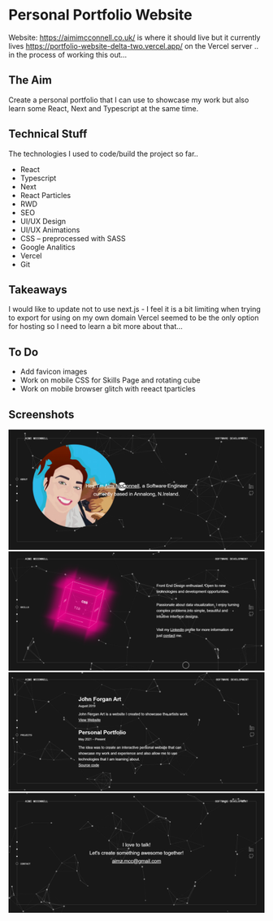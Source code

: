 # Personal Portfolio Website

Website: https://aimimcconnell.co.uk/ is where it should live but it currently lives https://portfolio-website-delta-two.vercel.app/ on the Vercel server .. in the process of working this out...

## The Aim

Create a personal portfolio that I can use to showcase my work but also learn some React, Next and Typescript at the same time.

## Technical Stuff

The technologies I used to code/build the project so far..

- React
- Typescript
- Next
- React Particles
- RWD
- SEO
- UI/UX Design
- UI/UX Animations
- CSS – preprocessed with SASS
- Google Analitics
- Vercel
- Git

## Takeaways

I would like to update not to use next.js - I feel it is a bit limiting when trying to export for using on my own domain Vercel seemed to be the only option for hosting so I need to learn a bit more about that...

## To Do

- Add favicon images
- Work on mobile CSS for Skills Page and rotating cube
- Work on mobile browser glitch with  reeact tparticles

## Screenshots

![Aimi McConnell Portfolio - Home/About](https://github.com/aimimcc/personal-portfolio-master/blob/main/public/static/home_about_page.png)
![Aimi McConnell Portfolio - Skills](https://github.com/aimimcc/personal-portfolio-master/blob/main/public/static/skills_page.png)
![Aimi McConnell Portfolio - Projects](https://github.com/aimimcc/personal-portfolio-master/blob/main/public/static/projects_page.png)
![Aimi McConnell Portfolio - Contact](https://github.com/aimimcc/personal-portfolio-master/blob/main/public/static/contact_page.png)
